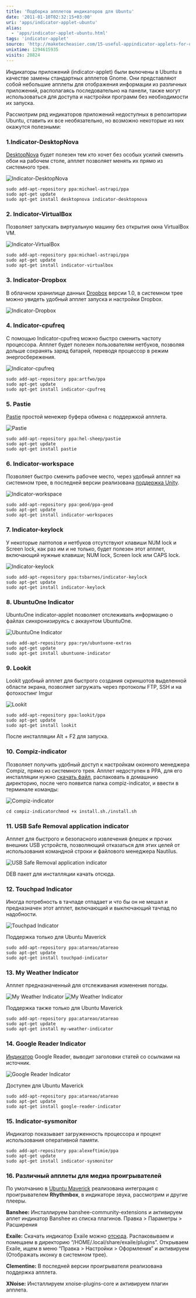 ```yaml
---
title: 'Подборка апплетов индикаторов для Ubuntu'
date: '2011-01-10T02:32:15+03:00'
uri: 'apps/indicator-applet-ubuntu'
alias: 
  - 'apps/indicator-applet-ubuntu.html'
tags: 'indicator-applet'
source: 'http://maketecheasier.com/15-useful-appindicator-applets-for-ubuntu/2011/01/07'
unixtime: 1294615935
visits: 28824
---
```

Индикаторы приложений (indicator-applet) были включены в Ubuntu в качестве замены стандартных апплетов Gnome. Они представляют собой небольшие апплеты для отображения информации из различных приложений, располагаясь последовательно на панели, также могут использоваться для доступа и настройки программ без необходимости их запуска.

Рассмотрим ряд индикаторов приложений недоступных в репозитории Ubuntu, ставить их все необязательно, но возможно некоторые из них окажутся полезными:

### 1.Indicator-DesktopNova

[DesktopNova](http://sites.google.com/site/haliner/desktopnova) будет полезен тем кто хочет без особых усилий сменить обои на рабочем столе, апплет позволяет менять их прямо из системного трея.

![Indicator-DesktopNova](img/2011/01/10/02-00/oboi.jpg)  
  

```
sudo add-apt-repository ppa:michael-astrapi/ppa 
sudo apt-get update 
sudo apt-get install desktopnova indicator-desktopnova
```

### 2\. Indicator-VirtualBox

Позволяет запускать виртуальную машину без открытия окна VirtualBox VM.

![Indicator-VirtualBox](img/2011/01/10/02-00/vm.jpg)  
  

```
sudo add-apt-repository ppa:michael-astrapi/ppa
sudo apt-get update
sudo apt-get install indicator-virtualbox
```

### 3\. Indicator-Dropbox

В облачном хранилище данных [Dropbox](http://maketecheasier.com/upgrade-dropbox-to-version-1-0-in-ubuntu/2010/12/19) версии 1.0, в системном трее можно увидеть удобный апплет запуска и настройки Dropbox.

![Indicator-Dropbox](img/2011/01/10/02-00/drop.jpg)  
  

### 4\. Indicator-cpufreq

С помощью Indicator-cpufreq можно быстро сменить частоту процессора. Апплет будет полезен пользователям нетбуков, позволяя дольше сохранять заряд батарей, переводя процессор в режим энергосбережения.

![Indicator-cpufreq](img/2011/01/10/02-00/cpu.jpg)

```
sudo add-apt-repository ppa:artfwo/ppa
sudo apt-get update
sudo apt-get install indicator-cpufreq
```

### 5\. Pastie

[Pastie](https://github.com/fmoralesc/pastie/) простой менежер буфера обмена с поддержкой апплета.

![Pastie](img/2011/01/10/02-00/past.jpg)  
  

```
sudo add-apt-repository ppa:hel-sheep/pastie
sudo apt-get update
sudo apt-get install pastie
```

### 6\. Indicator-workspace

Позволяет быстро сменить рабочее место, через удобный апплет на системном трее, в последней версии реализована [поддержка Unity](apps/adjust-number-workspaces-in-unity-with-indicator-workspaces).

![Indicator-workspace](img/2011/01/10/02-00/work.jpg)  
  

```
sudo add-apt-repository ppa:geod/ppa-geod
sudo apt-get update
sudo apt-get install indicator-workspaces
```

### 7\. Indicator-keylock

У некоторые лаптопов и нетбуков отсутствуют клавиши NUM lock и Screen lock, как раз им и не только, будет полезен этот апплет, включающий нужные клавиши; NUM lock, Screen lock или CAPS lock.

![Indicator-keylock](img/2011/01/10/02-00/key.jpg)  
  

```
sudo add-apt-repository ppa:tsbarnes/indicator-keylock
sudo apt-get update
sudo apt-get install indicator-keylock
```

### 8\. UbuntuOne Indicator

UbuntuOne indicator-applet позволяет отслеживать информацию о файлах синхронизируясь с аккаунтом UbuntuOne.

![UbuntuOne Indicator](img/2011/01/10/02-00/one.jpg)  
  

```
sudo add-apt-repository ppa:rye/ubuntuone-extras
sudo apt-get update
sudo apt-get install ubuntuone-indicator
```

### 9\. Lookit

Lookit удобный апплет для быстрого создания скриншотов выделенной области экрана, позволяет загружать через протоколы FTP, SSH и на фотохостинг Imgur

![Lookit](img/2011/01/10/02-00/look.jpg)  
  

```
sudo add-apt-repository ppa:lookit/ppa
sudo apt-get update
sudo apt-get install lookit
```

После инсталляции Alt + F2 для запуска.

### 10\. Compiz-indicator

Позволяет получить удобный доступ к настройкам оконного менеджера Compiz, прямо из системного трея. Апплет недоступен в PPA, для его инсталляции нужно [скачать файл](http://gnome-look.org/content/show.php?content=132352), распаковать в домашнию директорию, после чего появится папка compiz-indicator, и ввести в терминале команды:

![Compiz-indicator](img/2011/01/10/02-00/compiz.jpg)  
  

```
cd compiz-indicatorchmod +x install.sh./install.sh
```

### 11\. USB Safe Removal application indicator

Апплет для быстрого и безопасного извлечения флешек и прочих внешних USB устройств, позволяющий отказаться для этих целей от использования командной строки и файлового менеджера Nautilus.

![USB Safe Removal application indicator](img/2011/01/10/02-00/indusb-2.jpg)  
  

DEB пакет для инсталляции качать отсюда.

### 12\. Touchpad Indicator

Иногда потребность в тачпаде отпадает и что бы он не мешал и предназначен этот апплет, включающий и выключающий тачпад по надобности.

![Touchpad Indicator](img/2011/01/10/02-00/tach.jpg)  
  

Поддержка только для Ubuntu Maverick

```
sudo add-apt-repository ppa:atareao/atareao
sudo apt-get update
sudo apt-get install touchpad-indicator
```

### 13\. My Weather Indicator

Апплет предназначенный для отслеживания изменения погоды.

![My Weather Indicator](img/2011/01/10/02-00/pogoda-a.jpg) ![My Weather Indicator](img/2011/01/10/02-00/my-weather-indicator-003.jpg)  
  

Поддержка также только для Ubuntu Maverick

```
sudo add-apt-repository ppa:atareao/atareao
sudo apt-get update
sudo apt-get install my-weather-indicator
```

### 14\. Google Reader Indicator

[Индикатор](http://twitter.com/atareao) Google Reader, выводит заголовки статей со ссылками на источник.

![Google Reader Indicator](img/2011/01/10/02-00/read.jpg)  
  

Доступен для Ubuntu Maverick

```
sudo add-apt-repository ppa:atareao/atareao
sudo apt-get update
sudo apt-get install google-reader-indicator
```

### 15\. Indicator-sysmonitor

Индикатор показывает загруженность процессора и процент использования оперативной памяти.

```
sudo add-apt-repository ppa:alexeftimie/ppa 
sudo apt-get update 
sudo apt-get install indicator-sysmonitor
```

### 16\. Различный апплеты для медиа проигрывателей

По умолчанию в [Ubuntu Maverick](news/stal-dostupen-ubuntu-10-10) реализована интеграция с проигрывателем **Rhythmbox**, в индикаторе звука, рассмотрим и другие плееры.

**Banshee:** Инсталлируем banshee-community-extensions и активируем аплет индикатор Banshee из списка плагинов. Правка > Параметры > Расширения

**Exaile:** Скачать индикатор Exaile можно [отсюда](http://github.com/sunng87/Exaile-Soundmenu-Indicator). Распаковываем и помещаем в директорию “/HOME/.local/share/exaile/plugins”. Открываем Exaile, ищем в меню “Правка > Настройки > Оформления” и активируем (Отображать иконку в системном трее).

**Clementine:** В последней версии проигрывателя реализована поддержка апплета.

**XNoise:** Инсталлируем xnoise-plugins-core и активируем плагин апплета.
